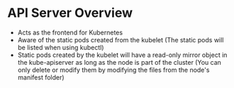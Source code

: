 # API Server Overview

* Acts as the frontend for Kubernetes
* Aware of the static pods created from the kubelet (The static pods will be listed when using kubectl)
* Static pods created by the kubelet will have a read-only mirror object in the kube-apiserver as long as the node is part of the cluster (You can only delete or modify them by modifying the files from the node's manifest folder)